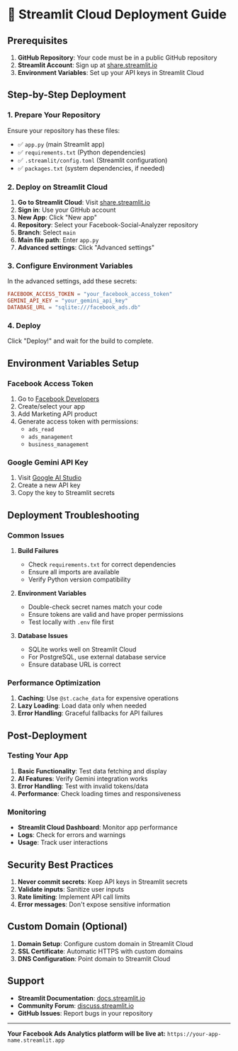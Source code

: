 # 🚀 Streamlit Cloud Deployment Guide

## Prerequisites

1. **GitHub Repository**: Your code must be in a public GitHub repository
2. **Streamlit Account**: Sign up at [share.streamlit.io](https://share.streamlit.io)
3. **Environment Variables**: Set up your API keys in Streamlit Cloud

## Step-by-Step Deployment

### 1. Prepare Your Repository

Ensure your repository has these files:
- ✅ `app.py` (main Streamlit app)
- ✅ `requirements.txt` (Python dependencies)
- ✅ `.streamlit/config.toml` (Streamlit configuration)
- ✅ `packages.txt` (system dependencies, if needed)

### 2. Deploy on Streamlit Cloud

1. **Go to Streamlit Cloud**: Visit [share.streamlit.io](https://share.streamlit.io)
2. **Sign in**: Use your GitHub account
3. **New App**: Click "New app"
4. **Repository**: Select your Facebook-Social-Analyzer repository
5. **Branch**: Select `main`
6. **Main file path**: Enter `app.py`
7. **Advanced settings**: Click "Advanced settings"

### 3. Configure Environment Variables

In the advanced settings, add these secrets:

```toml
FACEBOOK_ACCESS_TOKEN = "your_facebook_access_token"
GEMINI_API_KEY = "your_gemini_api_key"
DATABASE_URL = "sqlite:///facebook_ads.db"
```

### 4. Deploy

Click "Deploy!" and wait for the build to complete.

## Environment Variables Setup

### Facebook Access Token
1. Go to [Facebook Developers](https://developers.facebook.com/)
2. Create/select your app
3. Add Marketing API product
4. Generate access token with permissions:
   - `ads_read`
   - `ads_management`
   - `business_management`

### Google Gemini API Key
1. Visit [Google AI Studio](https://makersuite.google.com/app/apikey)
2. Create a new API key
3. Copy the key to Streamlit secrets

## Deployment Troubleshooting

### Common Issues

1. **Build Failures**
   - Check `requirements.txt` for correct dependencies
   - Ensure all imports are available
   - Verify Python version compatibility

2. **Environment Variables**
   - Double-check secret names match your code
   - Ensure tokens are valid and have proper permissions
   - Test locally with `.env` file first

3. **Database Issues**
   - SQLite works well on Streamlit Cloud
   - For PostgreSQL, use external database service
   - Ensure database URL is correct

### Performance Optimization

1. **Caching**: Use `@st.cache_data` for expensive operations
2. **Lazy Loading**: Load data only when needed
3. **Error Handling**: Graceful fallbacks for API failures

## Post-Deployment

### Testing Your App
1. **Basic Functionality**: Test data fetching and display
2. **AI Features**: Verify Gemini integration works
3. **Error Handling**: Test with invalid tokens/data
4. **Performance**: Check loading times and responsiveness

### Monitoring
- **Streamlit Cloud Dashboard**: Monitor app performance
- **Logs**: Check for errors and warnings
- **Usage**: Track user interactions

## Security Best Practices

1. **Never commit secrets**: Keep API keys in Streamlit secrets
2. **Validate inputs**: Sanitize user inputs
3. **Rate limiting**: Implement API call limits
4. **Error messages**: Don't expose sensitive information

## Custom Domain (Optional)

1. **Domain Setup**: Configure custom domain in Streamlit Cloud
2. **SSL Certificate**: Automatic HTTPS with custom domains
3. **DNS Configuration**: Point domain to Streamlit Cloud

## Support

- **Streamlit Documentation**: [docs.streamlit.io](https://docs.streamlit.io)
- **Community Forum**: [discuss.streamlit.io](https://discuss.streamlit.io)
- **GitHub Issues**: Report bugs in your repository

---

**Your Facebook Ads Analytics platform will be live at:**
`https://your-app-name.streamlit.app` 